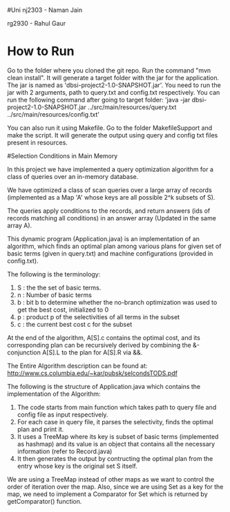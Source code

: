 #Uni
nj2303 - Naman Jain

rg2930 - Rahul Gaur

# How to Run

Go to the folder where you cloned the git repo. Run the command "mvn clean install". It will generate a target folder with the jar for the application. The jar is named as 'dbsi-project2-1.0-SNAPSHOT.jar'. You need to run the jar with 2 arguments, path to query.txt and config.txt respectively. You can run the following command after going to target folder: 'java -jar dbsi-project2-1.0-SNAPSHOT.jar ../src/main/resources/query.txt ../src/main/resources/config.txt'

You can also run it using Makefile. Go to the folder MakefileSupport and make the script. It will generate the output using query and config txt files present in resources.

#Selection Conditions in Main Memory

In this project we have implemented a query optimization algorithm for a class of queries over an in-memory database.

We have optimized a class of scan queries over a large array of records (implemented as a Map 'A' whose keys are all possible 2^k subsets of S). 

The queries apply conditions to the records, and return answers (ids of records matching all conditions) in an answer array (Updated in the same array A).

This dynamic program (Application.java) is an implementation of an algorithm, which finds an optimal plan among various plans for given set of basic terms (given in query.txt) and machine configurations (provided in config.txt). 

The following is the terminology:

1. S : the the set of basic terms.
2. n : Number of basic terms
3. b : bit b to determine whether the no-branch optimization was used to get the best cost, initialized to 0
4. p : product p of the selectivities of all terms in the subset
5. c : the current best cost c for the subset

At the end of the algorithm, A[S].c contains the optimal cost, and its corresponding plan can be recursively derived by combining the &-conjunction A[S].L to the plan for A[S].R via &&.

The Entire Algorithm description can be found at: http://www.cs.columbia.edu/~kar/pubsk/selcondsTODS.pdf 

The following is the structure of Application.java which contains the implementation of the Algorithm:

1. The code starts from main function which takes path to query file and config file as input respectively.
2. For each case in query file, it parses the selectivity, finds the optimal plan and print it.
3. It uses a TreeMap where its key is subset of basic terms (implemented as hashmap) and its value is an object that contains all the necessary information (refer to Record.java)
4. It then generates the output by contructing the optimal plan from the entry whose key is the original set S itself. 

We are using a TreeMap instead of other maps as we want to control the order of iteration over the map. Also, since we are using Set as a key for the map, we need to implement a Comparator for Set which is returned by getComparator() function. 

